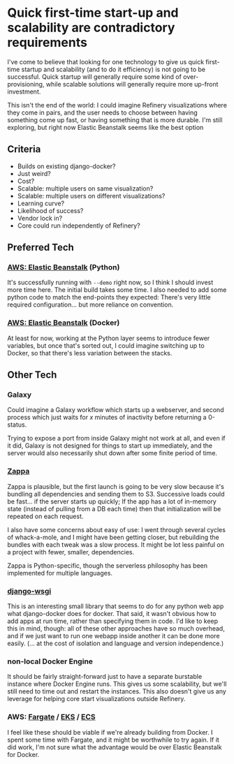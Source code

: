 # Quick first-time start-up and scalability are contradictory requirements

I've come to believe that looking for one technology to give us quick
first-time startup and scalability (and to do it efficiency) is not going
to be successful. Quick startup will generally require some kind of over-provisioning,
while scalable solutions will generally require more up-front investment.

This isn't the end of the world: I could imagine Refinery visualizations where they come in pairs,
and the user needs to choose between having something come up fast, or having something that is more durable.
I'm still exploring, but right now Elastic Beanstalk seems like the best option

## Criteria

- Builds on existing django-docker?
- Just weird?
- Cost?
- Scalable: multiple users on same visualization?
- Scalable: multiple users on different visualizations?
- Learning curve?
- Likelihood of success?
- Vendor lock in?
- Core could run independently of Refinery?

## Preferred Tech

### [AWS: Elastic Beanstalk](https://aws.amazon.com/elasticbeanstalk/) (Python)

It's successfully running with `--demo` right now, so I think I should invest more time here.
The initial build takes some time. I also needed to add some python code to match
the end-points they expected: There's very little required configuration...
but more reliance on convention.

### [AWS: Elastic Beanstalk](https://aws.amazon.com/elasticbeanstalk/) (Docker)

At least for now, working at the Python layer seems to introduce fewer variables,
but once that's sorted out, I could imagine switching up to Docker, so that there's
less variation between the stacks.

## Other Tech

### Galaxy

Could imagine a Galaxy workflow which starts up a webserver, and second process
which just waits for *x* minutes of inactivity before returning a 0-status.

Trying to expose a port from inside Galaxy might not work at all, and even if it did,
Galaxy is not designed for things to start up immediately, and the server would also
necessarily shut down after some finite period of time.

### [Zappa](https://github.com/Miserlou/Zappa)

Zappa is plausible, but the first launch is going to be very slow because it's
bundling all dependencies and sending them to S3. Successive loads could be fast...
if the server starts up quickly; If the app has a lot of in-memory state (instead
of pulling from a DB each time) then that initialization will be repeated
on each request.

I also have some concerns about easy of use: I went through several cycles of 
whack-a-mole, and I might have been getting closer, but rebuilding the bundles
with each tweak was a slow process. It might be lot less painful on a project
with fewer, smaller, dependencies.

Zappa is Python-specific, though the serverless philosophy has been implemented
for multiple languages.

### [django-wsgi](https://pythonhosted.org/django-wsgi/)

This is an interesting small library that seems to do for any python web app
what django-docker does for docker. That said, it wasn't obvious how to add
apps at run time, rather than specifying them in code. I'd like to keep this in
mind, though: all of these other approaches have so much overhead, and if we
just want to run one webapp inside another it can be done more easily.
(... at the cost of isolation and language and version independence.)

### non-local Docker Engine

It should be fairly straight-forward just to have a separate burstable instance
where Docker Engine runs. This gives us some scalability, but we'll still need
to time out and restart the instances. This also doesn't give us any leverage 
for helping core start visualizations outside Refinery.

### AWS: [Fargate](https://aws.amazon.com/fargate/) / [EKS](https://aws.amazon.com/eks/) / [ECS](https://aws.amazon.com/ecs/)

I feel like these should be viable if we're already building from Docker. I spent
some time with Fargate, and it might be worthwhile to try again. If it did work,
I'm not sure what the advantage would be over Elastic Beanstalk for Docker.